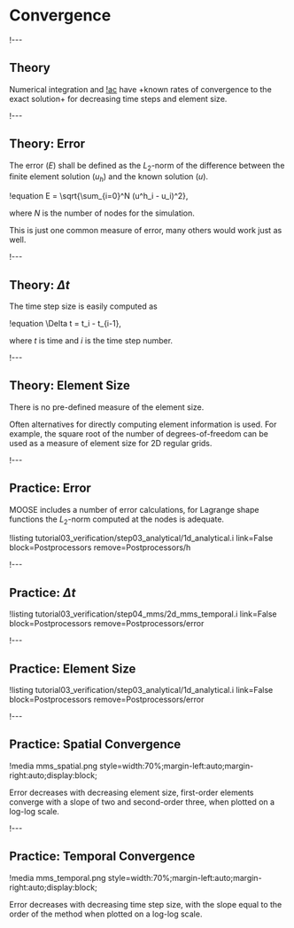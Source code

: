 # Convergence

!---

## Theory

Numerical integration and [!ac](FEM) have +known rates of convergence to the exact solution+ for
decreasing time steps and element size.

!---

## Theory: Error

The error ($E$) shall be defined as the $L_2$-norm of the difference between the finite element
solution ($u_h$) and the known solution ($u$).

!equation
E = \sqrt{\sum_{i=0}^N (u^h_i - u_i)^2},

where $N$ is the number of nodes for the simulation.

This is just one common measure of error, many others would work just as well.

!---

## Theory: $\Delta t$

The time step size is easily computed as

!equation
\Delta t = t_i - t_{i-1},

where $t$ is time and $i$ is the time step number.

!---

## Theory: Element Size

There is no pre-defined measure of the element size.

Often alternatives for directly computing element information is used. For example, the square root
of the number of degrees-of-freedom can be used as a measure of element size for 2D regular grids.

!---

## Practice: Error

MOOSE includes a number of error calculations, for Lagrange shape functions the
$L_2$-norm computed at the nodes is adequate.

!listing tutorial03_verification/step03_analytical/1d_analytical.i link=False block=Postprocessors remove=Postprocessors/h

!---

## Practice: $\Delta t$

!listing tutorial03_verification/step04_mms/2d_mms_temporal.i link=False block=Postprocessors remove=Postprocessors/error

!---

## Practice: Element Size

!listing tutorial03_verification/step03_analytical/1d_analytical.i link=False block=Postprocessors remove=Postprocessors/error


!---

## Practice: Spatial Convergence

!media mms_spatial.png style=width:70%;margin-left:auto;margin-right:auto;display:block;

Error decreases with decreasing element size, first-order elements converge with a slope of two and
second-order three, when plotted on a log-log scale.

!---

## Practice: Temporal Convergence

!media mms_temporal.png style=width:70%;margin-left:auto;margin-right:auto;display:block;

Error decreases with decreasing time step size, with the slope equal to the order of the method when
plotted on a log-log scale.
